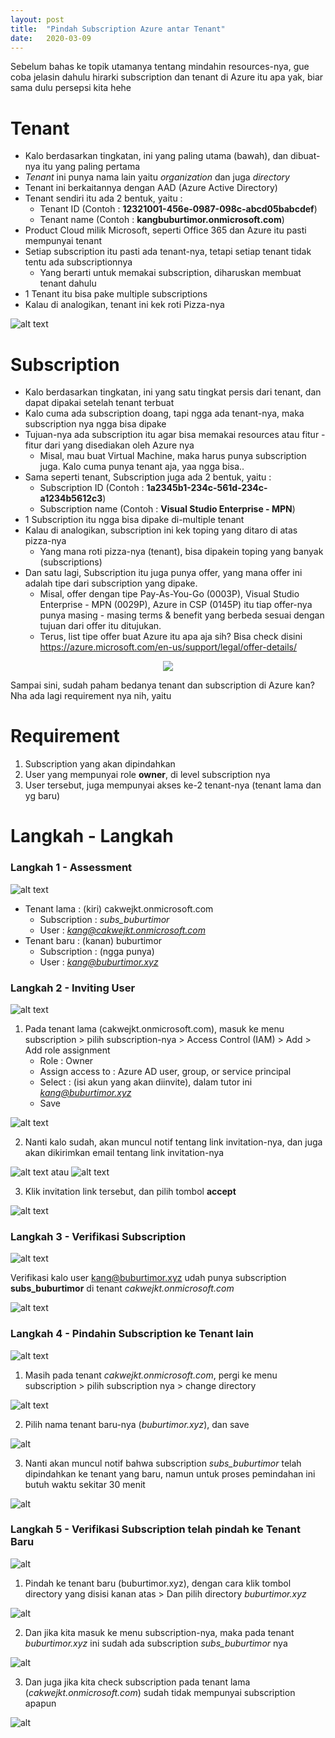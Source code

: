 ```yaml
---
layout: post
title:  "Pindah Subscription Azure antar Tenant"
date:   2020-03-09
---
```

Sebelum bahas ke topik utamanya tentang mindahin resources-nya, gue coba jelasin dahulu hirarki subscription dan tenant di Azure itu apa yak, biar sama dulu persepsi kita hehe

Tenant
===
- Kalo berdasarkan tingkatan, ini yang paling utama (bawah), dan dibuat-nya itu yang paling pertama
- *Tenant* ini punya nama lain yaitu *organization* dan juga *directory*
- Tenant ini berkaitannya dengan AAD (Azure Active Directory)
- Tenant sendiri itu ada 2 bentuk, yaitu :
  - Tenant ID (Contoh : **12321001-456e-0987-098c-abcd05babcdef**)
  - Tenant name (Contoh : **kangbuburtimor.onmicrosoft.com**)
- Product Cloud milik Microsoft, seperti Office 365 dan Azure itu pasti mempunyai tenant 
- Setiap subscription itu pasti ada tenant-nya, tetapi setiap tenant tidak tentu ada subscriptionnya
  - Yang berarti untuk memakai subscription, diharuskan membuat tenant dahulu
- 1 Tenant itu bisa pake multiple subscriptions
- Kalau di analogikan, tenant ini kek roti Pizza-nya

![alt text](https://raw.githubusercontent.com/fauzanooor/blog_post/master/img/2020-03-09-Pindah-Subscription-Azure-antar-Tenant/roti-pizza.png "Roti Pizza")

Subscription
===
- Kalo berdasarkan tingkatan, ini yang satu tingkat persis dari tenant, dan dapat dipakai setelah tenant terbuat
- Kalo cuma ada subscription doang, tapi ngga ada tenant-nya, maka subscription nya ngga bisa dipake
- Tujuan-nya ada subscription itu agar bisa memakai resources atau fitur - fitur dari yang disediakan oleh Azure nya
  -  Misal, mau buat Virtual Machine, maka harus punya subscription juga. Kalo cuma punya tenant aja, yaa ngga bisa..
- Sama seperti tenant, Subscription juga ada 2 bentuk, yaitu :
  - Subscription ID (Contoh : **1a2345b1-234c-561d-234c-a1234b5612c3**)
  - Subscription name (Contoh : **Visual Studio Enterprise - MPN**)
- 1 Subscription itu ngga bisa dipake di-multiple tenant
- Kalau di analogikan, subscription ini kek toping yang ditaro di atas pizza-nya
  - Yang mana roti pizza-nya (tenant), bisa dipakein toping yang banyak (subscriptions)
- Dan satu lagi, Subscription itu juga punya offer, yang mana offer ini adalah tipe dari subscription yang dipake. 
  - Misal, offer dengan tipe Pay-As-You-Go (0003P), Visual Studio Enterprise - MPN (0029P), Azure in CSP (0145P) itu tiap offer-nya punya masing - masing terms & benefit yang berbeda sesuai dengan tujuan dari offer itu ditujukan.
  - Terus, list tipe offer buat Azure itu apa aja sih? Bisa check disini <https://azure.microsoft.com/en-us/support/legal/offer-details/>
<p align="center">
  <img src="https://raw.githubusercontent.com/fauzanooor/blog_post/master/img/2020-03-09-Pindah-Subscription-Azure-antar-Tenant/roti-pizza-toping.png">
</p>

Sampai sini, sudah paham bedanya tenant dan subscription di Azure kan? Nha ada lagi requirement nya nih, yaitu 

Requirement
===
1. Subscription yang akan dipindahkan
2. User yang mempunyai role **owner**, di level subscription nya
3. User tersebut, juga mempunyai akses ke-2 tenant-nya (tenant lama dan yg baru)

Langkah - Langkah
===
### Langkah 1 - **Assessment**
![alt text](https://raw.githubusercontent.com/fauzanooor/blog_post/master/img/2020-03-09-Pindah-Subscription-Azure-antar-Tenant/step-01.png "Langkah 1")
- Tenant lama : (kiri) cakwejkt.onmicrosoft.com
  - Subscription : *subs_buburtimor*
  - User : *kang@cakwejkt.onmicrosoft.com*
- Tenant baru : (kanan) buburtimor
  - Subscription : (ngga punya)
  - User : *kang@buburtimor.xyz*

### Langkah 2 - **Inviting User**
![alt text](https://raw.githubusercontent.com/fauzanooor/blog_post/master/img/2020-03-09-Pindah-Subscription-Azure-antar-Tenant/step-02.png "Langkah 2")
1. Pada tenant lama (cakwejkt.onmicrosoft.com), masuk ke menu subscription > pilih subscription-nya > Access Control (IAM) > Add > Add role assignment
   - Role : Owner
   - Assign access to : Azure AD user, group, or service principal
   - Select : (isi akun yang akan diinvite), dalam tutor ini *kang@buburtimor.xyz*
   - Save
  
![alt text](https://raw.githubusercontent.com/fauzanooor/blog_post/master/img/2020-03-09-Pindah-Subscription-Azure-antar-Tenant/step-01-flow.png)

2. Nanti kalo sudah, akan muncul notif tentang link invitation-nya, dan juga akan dikirimkan email tentang link invitation-nya

![alt text](https://raw.githubusercontent.com/fauzanooor/blog_post/master/img/2020-03-09-Pindah-Subscription-Azure-antar-Tenant/step-01-notif.png)
atau
![alt text](https://raw.githubusercontent.com/fauzanooor/blog_post/master/img/2020-03-09-Pindah-Subscription-Azure-antar-Tenant/step-01-notif-email.png)

3. Klik invitation link tersebut, dan pilih tombol **accept**

![alt text](https://raw.githubusercontent.com/fauzanooor/blog_post/master/img/2020-03-09-Pindah-Subscription-Azure-antar-Tenant/step-01-notif-web.png)


### Langkah 3 - **Verifikasi Subscription**
![alt text](https://raw.githubusercontent.com/fauzanooor/blog_post/master/img/2020-03-09-Pindah-Subscription-Azure-antar-Tenant/step-01.png)

Verifikasi kalo user kang@buburtimor.xyz udah punya subscription **subs_buburtimor** di tenant *cakwejkt.onmicrosoft.com*

![alt text](https://raw.githubusercontent.com/fauzanooor/blog_post/master/img/2020-03-09-Pindah-Subscription-Azure-antar-Tenant/step-01-verify.png)


### Langkah 4 - **Pindahin Subscription ke Tenant lain**
![alt text](https://raw.githubusercontent.com/fauzanooor/blog_post/master/img/2020-03-09-Pindah-Subscription-Azure-antar-Tenant/step-04.png)

1. Masih pada tenant *cakwejkt.onmicrosoft.com*, pergi ke menu subscription > pilih subscription nya > change directory 

![alt text](https://raw.githubusercontent.com/fauzanooor/blog_post/master/img/2020-03-09-Pindah-Subscription-Azure-antar-Tenant/step-04-change-dir.png)

2. Pilih nama tenant baru-nya (*buburtimor.xyz*), dan save

![alt](https://raw.githubusercontent.com/fauzanooor/blog_post/master/img/2020-03-09-Pindah-Subscription-Azure-antar-Tenant/step-04-change-dir-lg.png)

3. Nanti akan muncul notif bahwa subscription *subs_buburtimor* telah dipindahkan ke tenant yang baru, namun untuk proses pemindahan ini butuh waktu sekitar 30 menit

![alt](https://raw.githubusercontent.com/fauzanooor/blog_post/master/img/2020-03-09-Pindah-Subscription-Azure-antar-Tenant/step-04-change-dir-notif.png)


### Langkah 5 - **Verifikasi Subscription telah pindah ke Tenant Baru**
![alt](https://raw.githubusercontent.com/fauzanooor/blog_post/master/img/2020-03-09-Pindah-Subscription-Azure-antar-Tenant/step-05.png)

1. Pindah ke tenant baru (buburtimor.xyz), dengan cara klik tombol directory yang disisi kanan atas > Dan pilih directory *buburtimor.xyz*

![alt](https://raw.githubusercontent.com/fauzanooor/blog_post/master/img/2020-03-09-Pindah-Subscription-Azure-antar-Tenant/step-05-change-dir.png)

2. Dan jika kita masuk ke menu subscription-nya, maka pada tenant *buburtimor.xyz* ini sudah ada subscription *subs_buburtimor* nya

![alt](https://raw.githubusercontent.com/fauzanooor/blog_post/master/img/2020-03-09-Pindah-Subscription-Azure-antar-Tenant/step-05-yes-subs.png)

3. Dan juga jika kita check subscription pada tenant lama (*cakwejkt.onmicrosoft.com*) sudah tidak mempunyai subscription apapun

![alt](https://raw.githubusercontent.com/fauzanooor/blog_post/master/img/2020-03-09-Pindah-Subscription-Azure-antar-Tenant/step-05-no-subs.png)
